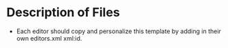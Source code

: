 # Description of Files
- Each editor should copy and personalize this template by adding in their own editors.xml xml:id.
